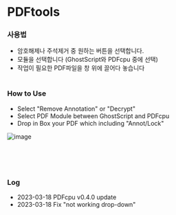 # PDFtools

### 사용법
- 암호해제나 주석제거 중 원하는 버튼을 선택합니다.
- 모듈을 선택합니다 (GhostScript와 PDFcpu 중에 선택)
- 작업이 필요한 PDF파일을 창 위에 끌어다 놓습니다
 <br><br>
 ### How to Use
- Select "Remove Annotation" or "Decrypt"
- Select PDF Module between GhostScript and PDFcpu
- Drop in Box your PDF which including "Annot/Lock" 


![image](https://user-images.githubusercontent.com/75212211/195203240-36392948-453d-4e5c-b0e7-199e35b7d28f.png)


<br><br><br>

### Log
- 2023-03-18 PDFcpu v0.4.0 update
- 2023-03-18 Fix "not working drop-down"

